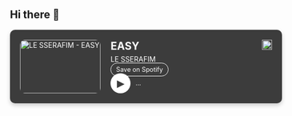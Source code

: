 ## Hi there 👋

<!--
**6410615097/6410615097** is a ✨ _special_ ✨ repository because its `README.md` (this file) appears on your GitHub profile.

Here are some ideas to get you started:

- 🔭 I’m currently working on ...
- 🌱 I’m currently learning ...
- 👯 I’m looking to collaborate on ...
- 🤔 I’m looking for help with ...
- 💬 Ask me about ...
- 📫 How to reach me: ...
- 😄 Pronouns: ...
- ⚡ Fun fact: ...
-->
<div style="background-color: #3c3c3c; color: white; width: 100%; max-width: 600px; border-radius: 10px; padding: 20px; display: flex; box-shadow: 0 4px 8px rgba(0,0,0,0.2); position: relative;">
    <div style="flex: 1; margin-right: 20px;">
        <img src="https://i.scdn.co/image/ab67616d000048510fc598038040859794c600e2" alt="LE SSERAFIM - EASY" style="width: 100%; border-radius: 10px;">
    </div>
    <div style="flex: 2; display: flex; flex-direction: column; justify-content: space-between;">
        <div>
            <h2 style="margin: 0; font-size: 1.5em;">EASY</h2>
            <p style="margin: 5px 0;">LE SSERAFIM</p>
            <a href="#" style="background-color: transparent; border: 1px solid white; border-radius: 20px; padding: 5px 10px; color: white; text-decoration: none; font-size: 0.9em;">Save on Spotify</a>
        </div>
        <div style="display: flex; align-items: center;">
            <button style="background-color: white; border: none; border-radius: 50%; width: 40px; height: 40px; display: flex; justify-content: center; align-items: center; margin-right: 10px;">
                <span style="font-size: 1.5em; color: #3c3c3c;">▶</span>
            </button>
            <div style="color: white; font-size: 0.9em;">...</div>
        </div>
    </div>
    <div style="position: absolute; top: 20px; right: 20px;">
        <img src="https://upload.wikimedia.org/wikipedia/commons/1/19/Spotify_logo_without_text.svg" alt="Spotify" style="width: 20px;">
    </div>
</div>
